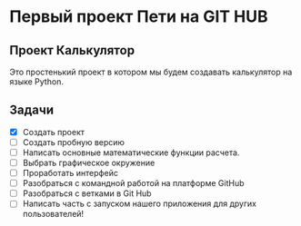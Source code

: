 # Первый проект Пети на GIT HUB

## Проект Калькулятор

Это простенький проект в котором мы будем создавать калькулятор на языке Python.

## Задачи

- [X] Создать проект
- [ ] Создать пробную версию
- [ ] Написать основные математические функции расчета.
- [ ] Выбрать графическое окружение
- [ ] Проработать интерфейс
- [ ] Разобраться с командной работой на платформе GitHub
- [ ] Разобраться с ветками в Git Hub
- [ ] Написать часть с запуском нашего приложения для других пользователей!
